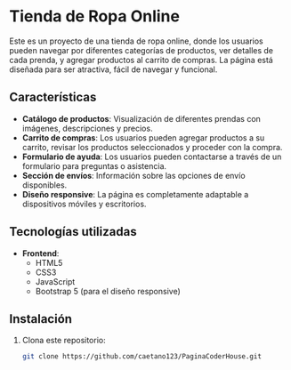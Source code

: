 # Tienda de Ropa Online

Este es un proyecto de una tienda de ropa online, donde los usuarios pueden navegar por diferentes categorías de productos, ver detalles de cada prenda, y agregar productos al carrito de compras. La página está diseñada para ser atractiva, fácil de navegar y funcional.

## Características

- **Catálogo de productos**: Visualización de diferentes prendas con imágenes, descripciones y precios.
- **Carrito de compras**: Los usuarios pueden agregar productos a su carrito, revisar los productos seleccionados y proceder con la compra.
- **Formulario de ayuda**: Los usuarios pueden contactarse a través de un formulario para preguntas o asistencia.
- **Sección de envíos**: Información sobre las opciones de envío disponibles.
- **Diseño responsive**: La página es completamente adaptable a dispositivos móviles y escritorios.

## Tecnologías utilizadas

- **Frontend**: 
  - HTML5
  - CSS3
  - JavaScript
  - Bootstrap 5 (para el diseño responsive)

## Instalación

1. Clona este repositorio:

   ```bash
   git clone https://github.com/caetano123/PaginaCoderHouse.git
